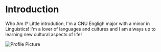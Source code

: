 # Introduction
 Who Am I? 
Little introdution, I'm a CNU Engligh major with a minor in Linguistics! I'm a lover of languages and cultures and I am always up to learning new cultural aspects of life! 


![Profile Picture](https://AdaChicas3.github.io/Ada-Chicas-CNU/images/pfp2.jpg)
